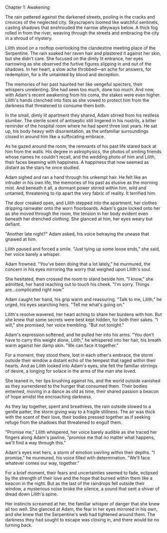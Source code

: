Chapter 1: Awakening

The rain pattered against the darkened streets, pooling in the cracks and crevices of the neglected city. Skyscrapers loomed like watchful sentinels, casting shadows that enshrouded the narrow alleyways below. A thick fog rolled in from the river, weaving through the streets and embracing the city in a shroud of mystery.

Lilith stood on a rooftop overlooking the clandestine meeting place of the Serpentine. The rain soaked her raven hair and plastered it against her skin, but she didn't care. She focused on the dimly lit entrance, her eyes narrowing as she observed the furtive figures slipping in and out of the shadows. In her heart, a slow ache throbbed—an ache for answers, for redemption, for a life untainted by blood and deception.

The memories of her past haunted her like vengeful specters, their whispers unrelenting. She had seen too much, done too much. And now, with Adam's recent awakening from his coma, the stakes were even higher. Lilith's hands clenched into fists as she vowed to protect him from the darkness that threatened to consume them both.

In the small, dimly lit apartment they shared, Adam stirred from his restless slumber. The sterile scent of antiseptic still lingered in his nostrils, a bitter reminder of the hospital room where he had spent three lost years. He sat up, his body heavy with disorientation, as the unfamiliar surroundings closed in around him like a suffocating embrace.

As he gazed around the room, the remnants of his past life stared back at him from the walls. His degree in astrophysics, the photos of smiling friends whose names he couldn't recall, and the wedding photo of him and Lilith, their faces beaming with happiness. A happiness that now seemed as distant as the stars he once studied.

Adam sighed and ran a hand through his unkempt hair. He felt like an intruder in his own life, the memories of his past as elusive as the morning mist. And beneath it all, a dormant power stirred within him, wild and untamed, threatening to rip apart the very fabric of reality. It terrified him.

The door creaked open, and Lilith stepped into the apartment, her clothes dripping rainwater onto the worn floorboards. Adam's gaze locked onto her as she moved through the room, the tension in her body evident even beneath her drenched clothing. She glanced at him, her eyes weary but defiant.

"Another late night?" Adam asked, his voice betraying the unease that gnawed at him.

Lilith paused and forced a smile. "Just tying up some loose ends," she said, her voice barely a whisper.

Adam frowned. "You've been doing that a lot lately," he murmured, the concern in his eyes mirroring the worry that weighed upon Lilith's soul.

She hesitated, then crossed the room to stand beside him. "I know," she admitted, her hand reaching out to touch his cheek. "I'm sorry. Things are...complicated right now."

Adam caught her hand, his grip warm and reassuring. "Talk to me, Lilith," he urged, his eyes searching hers. "Tell me what's going on."

Lilith's resolve wavered, her heart aching to share her burdens with him. But she knew that some secrets were best kept hidden, for both their sakes. "I will," she promised, her voice trembling. "But not tonight."

Adam's expression softened, and he pulled her into his arms. "You don't have to carry this weight alone, Lilith," he whispered into
her hair, his breath warm against her damp skin. "We can face it together."

For a moment, they stood there, lost in each other's embrace, the storm outside their window a distant echo of the tempest that raged within their hearts. And as Lilith looked into Adam's eyes, she felt the familiar stirrings of desire, a longing for solace in the arms of the man she loved.

She leaned in, her lips brushing against his, and the world outside vanished as they surrendered to the hunger that consumed them. Their bodies entwined, moving in a dance as old as time, their shared passion a beacon of hope amidst the encroaching darkness.

As they lay together, spent and breathless, the rain outside slowed to a gentle patter, the storm giving way to a fragile stillness. The air was thick with the scent of their love, their bodies pressed together as if seeking refuge from the shadows that threatened to engulf them.

"Promise me," Lilith whispered, her voice barely audible as she traced her fingers along Adam's jawline, "promise me that no matter what happens, we'll find a way through this."

Adam's eyes met hers, a storm of emotion swirling within their depths. "I promise," he murmured, his voice filled with determination. "We'll face whatever comes our way, together."

For a brief moment, their fears and uncertainties seemed to fade, eclipsed by the strength of their love and the hope that burned within them like a beacon in the night. But as the last of the raindrops fell outside their window, a mysterious noise broke the silence, a sound that sent a shiver of dread down Lilith's spine.

Her instincts screamed at her, the familiar whisper of danger that she knew all too well. She glanced at Adam, the fear in her eyes mirrored in his own, and she knew that the Serpentine's web had tightened around them. The darkness they had sought to escape was closing in, and there would be no turning back.
